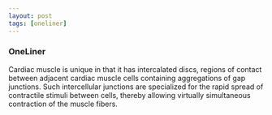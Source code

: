 ```yaml
---
layout: post
tags: [oneliner]
---
```



### OneLiner

Cardiac muscle is unique in that it has intercalated discs, regions of contact between adjacent cardiac muscle cells containing aggregations of gap junctions. Such intercellular junctions are specialized for the rapid spread of contractile stimuli between cells, thereby allowing virtually simultaneous contraction of the muscle fibers.
